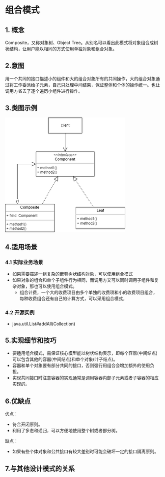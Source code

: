 # 组合模式
## 1. 概念
Composite，又称对象树、Object Tree。从别名可以看出此模式将对象组合成树状结构，让用户能以相同的方式使用单独对象和组合对象。

## 2.意图
用一个共同的接口描述小的组件和大的组合对象所有的共同操作，大的组合对象通过将工作委派给子元素，自己只处理中间结果，保证整体和个体的操作统一。也让调用方省去了逐个遍历小组件进行操作。

## 3.类图示例
![composite](../../resource/design_pattern/composite.drawio.png)

## 4.适用场景
### 4.1 实际业务场景
* 如果需要描述一组复杂的嵌套树状结构对象，可以使用组合模式
* 如果对象的组合和单个子组件行为相同，而调用方又可以同时调用子组件和复杂对象，那也可以使用组合模式。
  * 组合计费，一个大的收费项目由多个单独的收费项和小的收费项目组合，每种收费组合还有自己的计算方式，可以采用组合模式，

### 4.2 开源实例
* java.util.List#addAll(Collection)

## 5.实现细节和技巧

* 要适用组合模式，需保证核心模型能以树状结构表示，即每个容器(中间结点)可以包含其他的容器(中间结点)和单个对象(叶子结点)。
* 容器和单个对象要有部分共同的接口，否则强行用组合会增加额外的使用负担。
* 实现共同接口时注意容器的实现通常是调用容器内部子元素或者子容器的相应实现的。



## 6.优缺点

优点：

* 符合开闭原则。
* 利用了多态和递归，可以方便地使用整个树或者部分树。

缺点：

* 如果有些个体对象和公共接口有较大差别时可能会破坏一定的接口隔离原则。



## 7.与其他设计模式的关系

